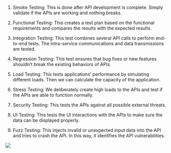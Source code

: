 1. Smoke Testing: This is done after API development is complete. Simply validate if the APIs are working and nothing breaks.

1. Functional Testing: This creates a test plan based on the functional requirements and compares the results with the expected results.

1. Integration Testing: This test combines several API calls to perform end-to-end tests. The intra-service communications and data transmissions are tested.

1. Regression Testing: This test ensures that bug fixes or new features shouldn’t break the existing behaviors of APIs.

1. Load Testing: This tests applications’ performance by simulating different loads. Then we can calculate the capacity of the application.

1. Stress Testing: We deliberately create high loads to the APIs and test if the APIs are able to function normally.

1. Security Testing: This tests the APIs against all possible external threats.

1. UI Testing: This tests the UI interactions with the APIs to make sure the data can be displayed properly.

1. Fuzz Testing: This injects invalid or unexpected input data into the API and tries to crash the API. In this way, it identifies the API vulnerabilities.

<img src="https://substack-post-media.s3.amazonaws.com/public/images/9167fc1b-e52b-426b-9a6a-975ed080710b_1280x1664.gif">
